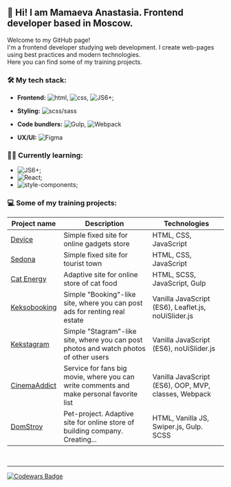
## :wave: Hi! I am Mamaeva Anastasia. Frontend developer based in Moscow.    

<p>
  Welcome to my GitHub page!<br>
  I'm a frontend developer studying web development.
  I create web-pages using best practices and modern technologies.<br>
  Here you can find some of my training projects.
</p>

### 🛠 My tech stack:
- **Frontend:** ![html](https://img.shields.io/badge/HTML5-E34F26?style=for-the-badge&logo=html5&logoColor=white), ![css](https://img.shields.io/badge/CSS3-1572B6?style=for-the-badge&logo=css3&logoColor=white), ![JS6+](https://img.shields.io/badge/JavaScript-F7DF1E?style=for-the-badge&logo=javascript&logoColor=black);
- **Styling:** ![scss/sass](https://img.shields.io/badge/Sass-CC6699?style=for-the-badge&logo=sass&logoColor=white)
- **Code bundlers:** ![Gulp](https://img.shields.io/badge/Gulp-CF4647?style=for-the-badge&logo=gulp&logoColor=white), ![Webpack](https://img.shields.io/badge/Webpack-8DD6F9?style=for-the-badge&logo=Webpack&logoColor=white)

- **UX/UI:** ![Figma](https://img.shields.io/badge/Figma-F24E1E?style=for-the-badge&logo=figma&logoColor=white)

### 👨‍🎓 Currently learning:
- ![JS6+](https://img.shields.io/badge/JavaScript-F7DF1E?style=for-the-badge&logo=javascript&logoColor=black);
- ![React](https://img.shields.io/badge/React-20232A?style=for-the-badge&logo=react&logoColor=61DAFB);
- ![style-components](https://img.shields.io/badge/styled--components-DB7093?style=for-the-badge&logo=styled-components&logoColor=white); 

### 💻 Some of my training projects:

| Project name | Description | Technologies  |
| ------------ | ----------- | ------------- |
| [Device](https://github.com/mydreamfantasy/device) | Simple fixed site for online gadgets store | HTML, CSS, JavaScript |
| [Sedona](https://github.com/mydreamfantasy/sedona) | Simple fixed site for tourist town | HTML, CSS, JavaScript |
| [Cat Energy](https://github.com/mydreamfantasy/cat-energy) | Adaptive site for online store of cat food| HTML, SCSS, JavaScript, Gulp |
| [Keksobooking](https://github.com/mydreamfantasy/keksobooking) | Simple "Booking"-like site, where you can post ads for renting real estate | Vanilla JavaScript (ES6), Leaflet.js, noUiSlider.js|
| [Kekstagram](https://github.com/mydreamfantasy/kekstagram) | Simple "Stagram"-like site, where you can post photos and watch photos of other users| Vanilla JavaScript (ES6), noUiSlider.js |
| [CinemaAddict](https://github.com/mydreamfantasy/cinemaaddict) | Service for fans big movie, where you can write comments and make personal favorite list| Vanilla JavaScript (ES6), OOP, MVP, classes, Webpack |
| [DomStroy](https://github.com/mydreamfantasy/DomStroy) | Pet-project. Adaptive site for online store of building company. Creating...| HTML, Vanilla JS, Swiper.js, Gulp. SCSS|

<br>

---

[![Codewars Badge](https://www.codewars.com/users/mydreamfantasy/badges/micro)](https://www.codewars.com/users/mydreamfantasy "Codwars")



<!--
**mydreamfantasy/mydreamfantasy** is a ✨ _special_ ✨ repository because its `README.md` (this file) appears on your GitHub profile.

Here are some ideas to get you started:

<img src="" alt="Hi! I am Mamaeva Anastasiya. Frontend developer based in Moscow."/>

- 🔭 I’m currently working on ...
- 🌱 I’m currently learning ...
- 👯 I’m looking to collaborate on ...
- 🤔 I’m looking for help with ...
- 💬 Ask me about ...
- 📫 How to reach me: ...
- 😄 Pronouns: ...
- ⚡ Fun fact: ...
-->
